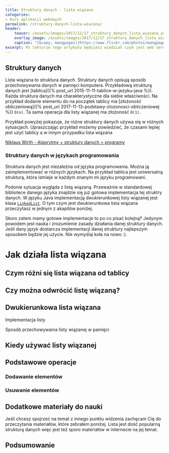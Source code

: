 ```yaml
---
title: Struktury danych - lista wiązana
categories:
- Kurs aplikacji webowych
permalink: /struktury-danych-lista-wiazana/
header:
    teaser: /assets/images/2017/12/17_struktury_danych_lista_wiazana_artykul.jpg
    overlay_image: /assets/images/2017/12/17_struktury_danych_lista_wiazana_artykul.jpg
    caption: "[&copy; mangpages](https://www.flickr.com/photos/mangpages/1519626646/sizes/l)"
excerpt: Po lekturze tego artykułu będziesz wiedział czym jest web service. Przeczytasz o tym czym jest REST. Dowiesz się dlaczego zdobył taką popularność. Zainstalujesz swój pierwszy kontener aplikacji. Artykuł na przykładzie pokaże Ci w jaki sposób możesz napisać swój web service z użyciem implementacji JAX-RS. Ćwiczenie do wykonania pomoże Ci zweryfikować zdobytą wiedzę w praktyce.
---
```


## Struktury danych

Lista wiązana to struktura danych. Struktury danych opisują sposób przechowywania danych w pamięci komputera. Przykładową strukturą danych jest [tablica]({% post_url 2015-11-11-tablice-w-jezyku-java %}). Każda struktura danych ma charakterystyczne dla siebie właściwości. Na przykład dodanie elementu do na początek tablicy ma [złożoność obliczeniową]({% post_url 2017-11-13-podstawy-zlozonosci-obliczeniowej %}) `Ο(n)`. Ta sama operacja dla listy wiązanej ma złożoność `Ο(1)`. 

Przykład powyżej pokazuje, że różne struktury danych używa się w różnych sytuacjach. Upraszczając przykład możemy powiedzieć, że czasami lepiej jest użyć tablicy a w innym przypadku lista wiązana 


[Niklaus Wirth - Algorytmy + struktury danych = programy](http://lubimyczytac.pl/ksiazka/122213/algorytmy-struktury-danych-programy)


### Struktury danych w językach programowania

Struktura danych jest niezależna od języka programowania. Można ją zaimplementować w różnych językach. Na przykład tablica jest uniwersalną strukturą, która istnieje w każdym znanym mi języku programowani. 

Podonie sytuacja wygląda z listą wiązaną. Przeważnie w standardowej bibliotece danego języka znajdzie się już gotowa implementacja tej struktry danych. W języku Java implementacją dwukierunkowej listy wiązanej jest klasa [`LinkedList`](https://docs.oracle.com/javase/9/docs/api/java/util/LinkedList.html). O tym czym jest dwukierunkowa lista wiązana przeczytasz w jednym z akapitów poniżej.

Skoro zatem mamy gotowe implementacje to po co pisać kolejną? Jedynym powodem jest nauka i zrozumienie zasady działania danej struktury danych. Jeśli dany język dostarcza implementacji danej struktury najlepszym sposobem będzie jej użycie. Nie wymyślaj koła na nowo :).


# Jak działa lista wiązana

## Czym różni się lista wiązana od tablicy

## Czy można odwrócić listę wiązaną?

## Dwukierunkowa lista wiązana

Implementacja listy 

Sposób przechowywania listy wiązanej w pamięci

## Kiedy używać listy wiązanej

## Podstawowe operacje 

### Dodawanie elementów

### Usuwanie elementów


## Dodatkowe materiały do nauki

Jeśli chcesz spojrzeć na temat z innego punktu widzenia zachęcam Cię do przeczytania materiałów, które zebrałem poniżej. Lista jest dość popularną strukturą danych więc jest też sporo materiałów w internecie na jej temat.


## Podsumowanie

